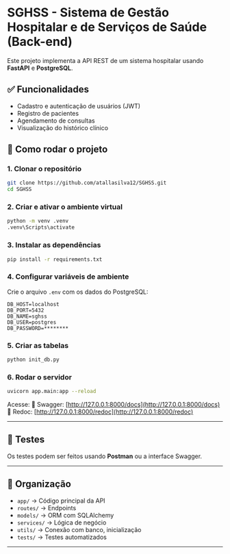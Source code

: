 # SGHSS - Sistema de Gestão Hospitalar e de Serviços de Saúde (Back-end)

Este projeto implementa a API REST de um sistema hospitalar usando **FastAPI** e **PostgreSQL**.

## ✅ Funcionalidades

- Cadastro e autenticação de usuários (JWT)
- Registro de pacientes
- Agendamento de consultas
- Visualização do histórico clínico

## 🚀 Como rodar o projeto

### 1. Clonar o repositório

```bash
git clone https://github.com/atallasilva12/SGHSS.git
cd SGHSS
````

### 2. Criar e ativar o ambiente virtual

```bash
python -m venv .venv
.venv\Scripts\activate
```

### 3. Instalar as dependências

```bash
pip install -r requirements.txt
```

### 4. Configurar variáveis de ambiente

Crie o arquivo `.env` com os dados do PostgreSQL:

```
DB_HOST=localhost
DB_PORT=5432
DB_NAME=sghss
DB_USER=postgres
DB_PASSWORD=********
```

### 5. Criar as tabelas

```bash
python init_db.py
```

### 6. Rodar o servidor

```bash
uvicorn app.main:app --reload
```

Acesse:
📘 Swagger: [http://127.0.0.1:8000/docs](http://127.0.0.1:8000/docs)
📕 Redoc: [http://127.0.0.1:8000/redoc](http://127.0.0.1:8000/redoc)

---

## 🧪 Testes

Os testes podem ser feitos usando **Postman** ou a interface Swagger.

---

## 📂 Organização

* `app/` → Código principal da API
* `routes/` → Endpoints
* `models/` → ORM com SQLAlchemy
* `services/` → Lógica de negócio
* `utils/` → Conexão com banco, inicialização
* `tests/` → Testes automatizados

---
